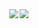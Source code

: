 
<div align="center">
  
  <img align="left" src="https://github-readme-stats.vercel.app/api/top-langs/?username=Bonbon315&theme=dracula&exclude_repo=Computer-Science-Engineering&layout=compact&langs_count=10"/>

 <img align="left" src="https://github-readme-stats.vercel.app/api?username=Bonbon315&theme=dark&show_icons=true"/>

 
</div>
